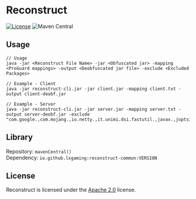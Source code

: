 # Reconstruct

[![License](https://img.shields.io/github/license/LXGaming/Reconstruct?label=License&cacheSeconds=86400)](https://github.com/LXGaming/Reconstruct/blob/main/LICENSE)
![Maven Central](https://img.shields.io/maven-central/v/io.github.lxgaming/reconstruct-common?label=Maven%20Central)

## Usage
```
// Usage
java -jar <Reconstruct File Name> -jar <Obfuscated jar> -mapping <ProGuard mappings> -output <Deobfuscated jar file> -exclude <Excluded Packages>

// Example - Client
java -jar reconstruct-cli.jar -jar client.jar -mapping client.txt -output client-deobf.jar

// Example - Server
java -jar reconstruct-cli.jar -jar server.jar -mapping server.txt -output server-deobf.jar -exclude "com.google.,com.mojang.,io.netty.,it.unimi.dsi.fastutil.,javax.,joptsimple.,org.apache."
```

## Library
Repository: `mavenCentral()`
<br>
Dependency: `io.github.lxgaming:reconstruct-common:VERSION`

## License
Reconstruct is licensed under the [Apache 2.0](https://github.com/LXGaming/Reconstruct/blob/main/LICENSE) license.